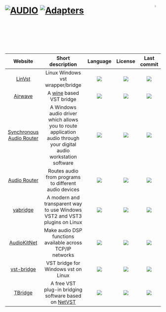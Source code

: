 # [![AUDIO](https://flat.badgen.net/badge/HyMPS/AUDIO/green?scale=1.8)](https://github.com/forart/HyMPS#-1 "AUDIO resources") [![Adapters](https://flat.badgen.net/badge/HyMPS/Adapters/blue?scale=1.8&label=)](https://github.com/forart/HyMPS#tools "Adapters") <img align="right" alt="WIP" src="https://user-images.githubusercontent.com/171307/210726270-adc28ba9-dada-42cf-b53e-b01d03e3dca7.png" width="4%" />

|Website|Short description|Language|License|Last commit|
|:-:|:-:|:-:|:-:|:-:|
|[LinVst](https://github.com/osxmidi/LinVst)|Linux Windows vst wrapper/bridge|![](https://img.shields.io/github/languages/top/osxmidi/LinVst?color=pink&style=flat-square)|![](https://flat.badgen.net/github/license/osxmidi/LinVst?label=)|![](https://flat.badgen.net/github/last-commit/osxmidi/LinVst?label=)|
|[Airwave](https://github.com/psycha0s/airwave)|A [wine](https://www.winehq.org/) based VST bridge|![](https://img.shields.io/github/languages/top/psycha0s/airwave?color=pink&style=flat-square)|![](https://flat.badgen.net/github/license/psycha0s/airwave?label=)|![](https://flat.badgen.net/github/last-commit/psycha0s/airwave?label=)|
|[Synchronous Audio Router](http://sar.audio/)|A Windows audio driver which allows you to route application audio through your digital audio workstation software|![](https://img.shields.io/github/languages/top/eiz/SynchronousAudioRouter?color=pink&style=flat-square)|![](https://flat.badgen.net/github/license/eiz/SynchronousAudioRouter?label=)|![](https://flat.badgen.net/github/last-commit/eiz/SynchronousAudioRouter?label=)|
|[Audio Router](https://github.com/audiorouterdev/audio-router)|Routes audio from programs to different audio devices|![](https://img.shields.io/github/languages/top/audiorouterdev/audio-router?color=pink&style=flat-square)|![](https://flat.badgen.net/github/license/audiorouterdev/audio-router?label=)|![](https://flat.badgen.net/github/last-commit/audiorouterdev/audio-router?label=)|
|[yabridge](https://github.com/robbert-vdh/yabridge)|A modern and transparent way to use Windows VST2 and VST3 plugins on Linux|![](https://img.shields.io/github/languages/top/robbert-vdh/yabridge?color=pink&style=flat-square)|![](https://flat.badgen.net/github/license/robbert-vdh/yabridge?label=)|![](https://flat.badgen.net/github/last-commit/robbert-vdh/yabridge?label=)|
|[AudioKitNet](https://github.com/getdunne/AudioKitNet)|Make audio DSP functions available across TCP/IP networks|![](https://img.shields.io/github/languages/top/getdunne/AudioKitNet?color=pink&style=flat-square)|![](https://flat.badgen.net/github/license/getdunne/AudioKitNet?label=)|![](https://flat.badgen.net/github/last-commit/getdunne/AudioKitNet?label=)|
|[vst-bridge](https://github.com/abique/vst-bridge)|VST bridge for Windows vst on Linux|![](https://img.shields.io/github/languages/top/abique/vst-bridge?color=pink&style=flat-square)|![](https://flat.badgen.net/github/license/abique/vst-bridge?label=)|![](https://flat.badgen.net/github/last-commit/abique/vst-bridge?label=)|
|[TBridge](https://github.com/totomusic/TBridge)|A free VST plug-in bridging software based on [NetVST](https://netvst.org/)|![](https://img.shields.io/github/languages/top/totomusic/TBridge?color=pink&style=flat-square)|![](https://flat.badgen.net/github/license/totomusic/TBridge?label=)|![](https://flat.badgen.net/github/last-commit/totomusic/TBridge?label=)|
